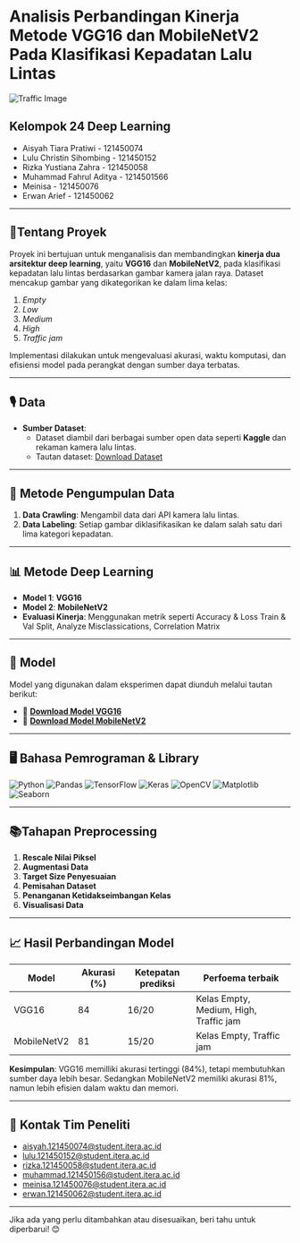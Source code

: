 # **Analisis Perbandingan Kinerja Metode VGG16 dan MobileNetV2 Pada Klasifikasi Kepadatan Lalu Lintas**

![Traffic Image](https://www.geotab.com/CMS-Media-production/Blog/NA/_2018/July/traffic_congestion/blog-traffic-congestion-hero@2x.jpg)



## Kelompok 24 Deep Learning

- Aisyah Tiara Pratiwi - 121450074
- Lulu Christin Sihombing - 121450152
- Rizka Yustiana Zahra - 121450058
- Muhammad Fahrul Aditya - 1214501566
- Meinisa - 121450076
- Erwan Arief - 121450062

---

## 📱**Tentang Proyek**

Proyek ini bertujuan untuk menganalisis dan membandingkan **kinerja dua arsitektur deep learning**, yaitu **VGG16** dan **MobileNetV2**, pada klasifikasi kepadatan lalu lintas berdasarkan gambar kamera jalan raya. Dataset mencakup gambar yang dikategorikan ke dalam lima kelas:
1. *Empty*
2. *Low*
3. *Medium*
4. *High*
5. *Traffic jam*

Implementasi dilakukan untuk mengevaluasi akurasi, waktu komputasi, dan efisiensi model pada perangkat dengan sumber daya terbatas.

---

## 🎙 Data 

- **Sumber Dataset**: 
  - Dataset diambil dari berbagai sumber open data seperti **Kaggle** dan rekaman kamera lalu lintas.
  - Tautan dataset: [Download Dataset](https://www.kaggle.com/datasets/rahat52/traffic-density-singapore)

---

## 📂 Metode Pengumpulan Data

1. **Data Crawling**: 
   Mengambil data dari API kamera lalu lintas.
2. **Data Labeling**: 
   Setiap gambar diklasifikasikan ke dalam salah satu dari lima kategori kepadatan.

---

## 📊 Metode Deep Learning 

- **Model 1**: **VGG16**
- **Model 2**: **MobileNetV2**
- **Evaluasi Kinerja**: Menggunakan metrik seperti Accuracy & Loss Train & Val Split, Analyze Misclassications, Correlation Matrix

---

## 🧠 Model  
Model yang digunakan dalam eksperimen dapat diunduh melalui tautan berikut:  
- 🔗 **[Download Model VGG16](https://github.com/user-attachments/models/vgg16-traffic-classifier.keras)**  
- 🔗 **[Download Model MobileNetV2](https://github.com/user-attachments/models/mobilenetv2-traffic-classifier.keras)**

---

## 🖥 Bahasa Pemrograman & Library 
![Python](https://img.shields.io/badge/-Python-3776AB?style=flat&logo=python&logoColor=white) ![Pandas](https://img.shields.io/badge/-Pandas-150458?style=flat&logo=pandas&logoColor=white)  ![TensorFlow](https://img.shields.io/badge/-TensorFlow-FF6F00?style=flat&logo=tensorflow&logoColor=white)  ![Keras](https://img.shields.io/badge/-Keras-D00000?style=flat&logo=keras&logoColor=white)  ![OpenCV](https://img.shields.io/badge/-OpenCV-5C3EE8?style=flat&logo=opencv&logoColor=white)  ![Matplotlib](https://img.shields.io/badge/-Matplotlib-11557C?style=flat&logo=python&logoColor=white)
![Seaborn](https://img.shields.io/badge/-Seaborn-3776AB?style=flat&logo=python&logoColor=white)


---

## 📚Tahapan Preprocessing

1. **Rescale Nilai Piksel**
2. **Augmentasi Data**
3. **Target Size Penyesuaian**
4. **Pemisahan Dataset**
5. **Penanganan Ketidakseimbangan Kelas**
6. **Visualisasi Data**

---

## 📈 Hasil Perbandingan Model 

| Model         | Akurasi (%) | Ketepatan prediksi | Perfoema terbaik |
|---------------|-------------|--------------|-----------------------|
| VGG16         |     84    |     16/20     |          Kelas Empty, Medium, High, Traffic jam|
| MobileNetV2   |     81    |     15/20     |          Kelas Empty, Traffic jam          |

**Kesimpulan**: VGG16  memilliki akurasi tertinggi (84%), tetapi membutuhkan sumber daya lebih besar. Sedangkan MobileNetV2 memiliki akurasi 81%, namun lebih efisien dalam waktu dan memori.

---



## 📧 Kontak Tim Peneliti

- aisyah.121450074@student.itera.ac.id
- lulu.121450152@student.itera.ac.id
- rizka.121450058@student.itera.ac.id
- muhammad.121450156@student.itera.ac.id
- meinisa.121450076@student.itera.ac.id
- erwan.121450062@student.itera.ac.id

---

Jika ada yang perlu ditambahkan atau disesuaikan, beri tahu untuk diperbarui! 😊
